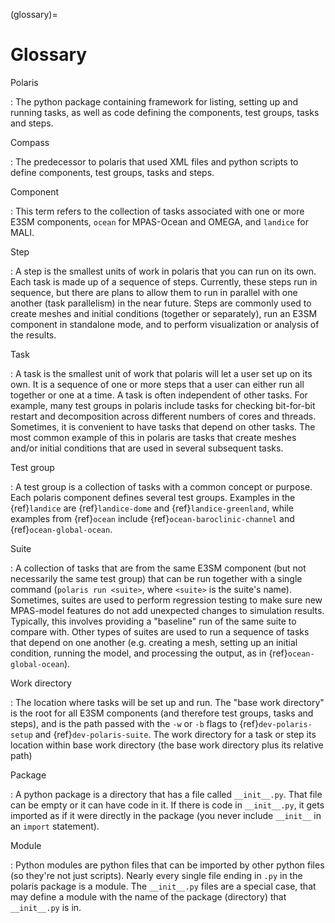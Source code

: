 (glossary)=

# Glossary

Polaris

: The python package containing framework for listing, setting up and running
  tasks, as well as code defining the components, test groups, tasks and 
  steps.

Compass

: The predecessor to polaris that used XML files and python scripts to define
  components, test groups, tasks and steps.

Component

: This term refers to the collection of tasks associated with one or more
  E3SM components, `ocean` for MPAS-Ocean and OMEGA, and `landice` for MALI.

Step

: A step is the smallest units of work in polaris that you can run on
  its own.  Each task is made up of a sequence of steps.  Currently,
  these steps run in sequence, but there are plans to allow them to run in
  parallel with one another (task parallelism) in the near future.  Steps are
  commonly used to create meshes and initial conditions (together or 
  separately), run an E3SM component in standalone mode, and to perform
  visualization or analysis of the results.

Task

: A task is the smallest unit of work that polaris will let a user
  set up on its own.  It is a sequence of one or more steps that a user can
  either run all together or one at a time.  A task is often independent
  of other tasks.  For example, many test groups in polaris include
  tasks for checking bit-for-bit restart and decomposition across
  different numbers of cores and threads.  Sometimes, it is convenient to
  have tasks that depend on other tasks.  The most common example
  of this in polaris are tasks that create meshes and/or initial
  conditions that are used in several subsequent tasks.

Test group

: A test group is a collection of tasks with a common concept or
  purpose.  Each polaris component defines several test groups.  Examples in
  the {ref}`landice` are {ref}`landice-dome` and {ref}`landice-greenland`, 
  while  examples from {ref}`ocean` include {ref}`ocean-baroclinic-channel` and
  {ref}`ocean-global-ocean`.

Suite

: A collection of tasks that are from the same E3SM component (but not
  necessarily the same test group) that can be run together with a single
  command (`polaris run <suite>`, where `<suite>` is the suite's name).
  Sometimes, suites are used to perform regression testing to make sure
  new MPAS-model features do not add unexpected changes to simulation
  results.  Typically, this involves providing a "baseline" run of the same
  suite to compare with.  Other types of suites are used to run
  a sequence of tasks that depend on one another (e.g. creating a mesh,
  setting up an initial condition, running the model, and processing the
  output, as in {ref}`ocean-global-ocean`).

Work directory

: The location where tasks will be set up and run.  The "base work
  directory" is the root for all E3SM components (and therefore test groups, 
  tasks and steps), and is the path passed with the `-w` or `-b` flags
  to {ref}`dev-polaris-setup` and {ref}`dev-polaris-suite`.  The work
  directory for a task or step its location within base work directory
  (the base work directory plus its relative path)

Package

: A python package is a directory that has a file called `__init__.py`.
  That file can be empty or it can have code in it.  If there is code in
  `__init__.py`, it gets imported as if it were directly in the package
  (you never include `__init__` in an `import` statement).

Module

: Python modules are python files that can be imported by other python files
  (so they're not just scripts).  Nearly every single file ending in `.py`
  in the polaris package is a module.  The `__init__.py` files are a
  special case, that may define a module with the name of the package
  (directory) that `__init__.py` is in.
